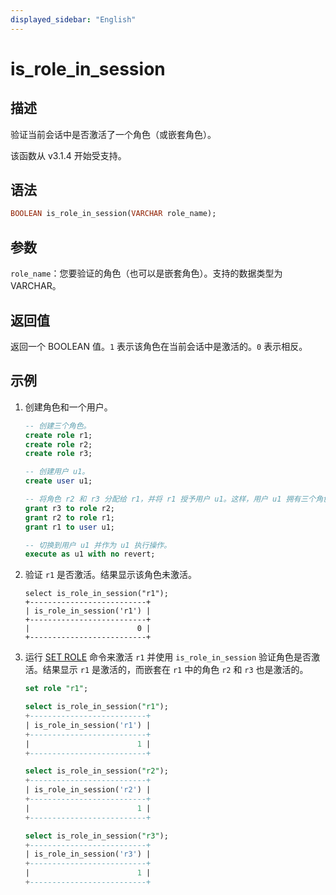 ```yaml
---
displayed_sidebar: "English"
---
```


# is_role_in_session

## 描述

验证当前会话中是否激活了一个角色（或嵌套角色）。

该函数从 v3.1.4 开始受支持。

## 语法

```Haskell
BOOLEAN is_role_in_session(VARCHAR role_name);
```

## 参数

`role_name`：您要验证的角色（也可以是嵌套角色）。支持的数据类型为 VARCHAR。

## 返回值

返回一个 BOOLEAN 值。`1` 表示该角色在当前会话中是激活的。`0` 表示相反。

## 示例

1. 创建角色和一个用户。

   ```sql
   -- 创建三个角色。
   create role r1;
   create role r2;
   create role r3;

   -- 创建用户 u1。
   create user u1;

   -- 将角色 r2 和 r3 分配给 r1，并将 r1 授予用户 u1。这样，用户 u1 拥有三个角色：r1、r2 和 r3。
   grant r3 to role r2;
   grant r2 to role r1;
   grant r1 to user u1;

   -- 切换到用户 u1 并作为 u1 执行操作。
   execute as u1 with no revert;
   ```

2. 验证 `r1` 是否激活。结果显示该角色未激活。

   ```plaintext
   select is_role_in_session("r1");
   +--------------------------+
   | is_role_in_session('r1') |
   +--------------------------+
   |                        0 |
   +--------------------------+
   ```

3. 运行 [SET ROLE](../../sql-statements/account-management/SET_ROLE.md) 命令来激活 `r1` 并使用 `is_role_in_session` 验证角色是否激活。结果显示 `r1` 是激活的，而嵌套在 `r1` 中的角色 `r2` 和 `r3` 也是激活的。

   ```sql
   set role "r1";

   select is_role_in_session("r1");
   +--------------------------+
   | is_role_in_session('r1') |
   +--------------------------+
   |                        1 |
   +--------------------------+

   select is_role_in_session("r2");
   +--------------------------+
   | is_role_in_session('r2') |
   +--------------------------+
   |                        1 |
   +--------------------------+

   select is_role_in_session("r3");
   +--------------------------+
   | is_role_in_session('r3') |
   +--------------------------+
   |                        1 |
   +--------------------------+
   ```